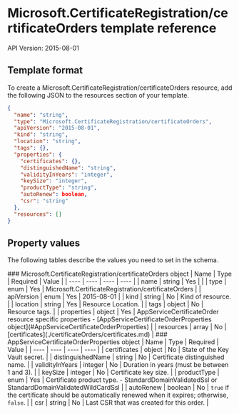 # Microsoft.CertificateRegistration/certificateOrders template reference
API Version: 2015-08-01
## Template format

To create a Microsoft.CertificateRegistration/certificateOrders resource, add the following JSON to the resources section of your template.

```json
{
  "name": "string",
  "type": "Microsoft.CertificateRegistration/certificateOrders",
  "apiVersion": "2015-08-01",
  "kind": "string",
  "location": "string",
  "tags": {},
  "properties": {
    "certificates": {},
    "distinguishedName": "string",
    "validityInYears": "integer",
    "keySize": "integer",
    "productType": "string",
    "autoRenew": boolean,
    "csr": "string"
  },
  "resources": []
}
```
## Property values

The following tables describe the values you need to set in the schema.

<a id="Microsoft.CertificateRegistration/certificateOrders" />
### Microsoft.CertificateRegistration/certificateOrders object
|  Name | Type | Required | Value |
|  ---- | ---- | ---- | ---- |
|  name | string | Yes |  |
|  type | enum | Yes | Microsoft.CertificateRegistration/certificateOrders |
|  apiVersion | enum | Yes | 2015-08-01 |
|  kind | string | No | Kind of resource. |
|  location | string | Yes | Resource Location. |
|  tags | object | No | Resource tags. |
|  properties | object | Yes | AppServiceCertificateOrder resource specific properties - [AppServiceCertificateOrderProperties object](#AppServiceCertificateOrderProperties) |
|  resources | array | No | [certificates](./certificateOrders/certificates.md) |


<a id="AppServiceCertificateOrderProperties" />
### AppServiceCertificateOrderProperties object
|  Name | Type | Required | Value |
|  ---- | ---- | ---- | ---- |
|  certificates | object | No | State of the Key Vault secret. |
|  distinguishedName | string | No | Certificate distinguished name. |
|  validityInYears | integer | No | Duration in years (must be between 1 and 3). |
|  keySize | integer | No | Certificate key size. |
|  productType | enum | Yes | Certificate product type. - StandardDomainValidatedSsl or StandardDomainValidatedWildCardSsl |
|  autoRenew | boolean | No | <code>true</code> if the certificate should be automatically renewed when it expires; otherwise, <code>false</code>. |
|  csr | string | No | Last CSR that was created for this order. |

